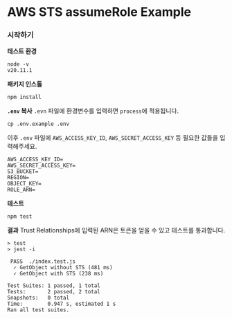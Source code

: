 # AWS STS assumeRole Example

### 시작하기

**테스트 환경**
```
node -v
v20.11.1
```

**패키지 인스톨**

```
npm install
```

**`.env` 복사**
`.evn` 파일에 환경변수를 입력하면 `process`에 적용됩니다.
```
cp .env.example .env
```
이후 `.env` 파일에 `AWS_ACCESS_KEY_ID`, `AWS_SECRET_ACCESS_KEY` 등 필요한 값들을 입력해주세요.

```
AWS_ACCESS_KEY_ID=
AWS_SECRET_ACCESS_KEY=
S3_BUCKET=
REGION=
OBJECT_KEY=
ROLE_ARN=
```

**테스트**

```
npm test
```

**결과**
Trust Relationships에 입력된 ARN은 토큰을 얻을 수 있고 테스트를 통과합니다.

```
> test
> jest -i

 PASS  ./index.test.js
  ✓ GetObject without STS (481 ms)
  ✓ GetObject with STS (238 ms)

Test Suites: 1 passed, 1 total
Tests:       2 passed, 2 total
Snapshots:   0 total
Time:        0.947 s, estimated 1 s
Ran all test suites.
```
